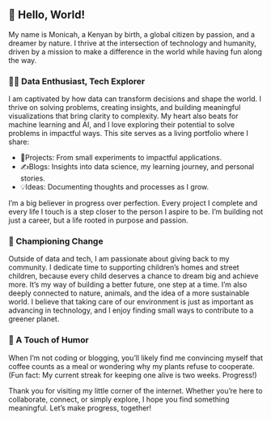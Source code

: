 ## 👋 Hello, World!

My name is Monicah, a Kenyan by birth, a global citizen by passion, and a dreamer by nature. 
I thrive at the intersection of technology and humanity, driven by a mission to make a difference in the world while having fun along the way.

### 👩‍💻 Data Enthusiast, Tech Explorer
I am captivated by how data can transform decisions and shape the world. I thrive on solving problems, creating insights, and building meaningful visualizations that bring clarity to complexity. My heart also beats for machine learning and AI, and I love exploring their potential to solve problems in impactful ways.
This site serves as a living portfolio where I share:
- 📂Projects: From small experiments to impactful applications.
- ✍️Blogs: Insights into data science, my learning journey, and personal stories.
- 💡Ideas: Documenting thoughts and processes as I grow.
    
I’m a big believer in progress over perfection. Every project I complete and every life I touch is a step closer to the person I aspire to be. I’m building not just a career, but a life rooted in purpose and passion.

### 💖 Championing Change
Outside of data and tech, I am passionate about giving back to my community. I dedicate time to supporting children’s homes and street children, because every child deserves a chance to dream big and achieve more. It’s my way of building a better future, one step at a time.
I’m also deeply connected to nature, animals, and the idea of a more sustainable world. I believe that taking care of our environment is just as important as advancing in technology, and I enjoy finding small ways to contribute to a greener planet.

### 🌟 A Touch of Humor
When I’m not coding or blogging, you’ll likely find me convincing myself that coffee counts as a meal or wondering why my plants refuse to cooperate. 
(Fun fact: My current streak for keeping one alive is two weeks. Progress!)

Thank you for visiting my little corner of the internet. Whether you’re here to collaborate, connect, or simply explore, I hope you find something meaningful. Let’s make progress, together!
